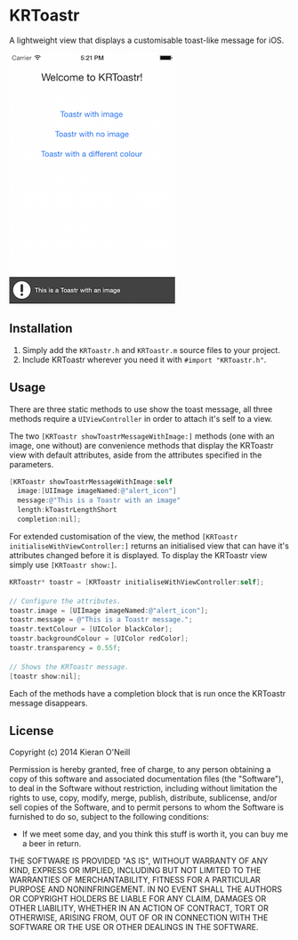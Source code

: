 KRToastr
========

A lightweight view that displays a customisable toast-like message for iOS.

![Screenshot](/screenshots/krtoastr_screenshot.png?raw=true)

## Installation

1. Simply add the `KRToastr.h` and `KRToastr.m` source files to your project.
2. Include KRToastr wherever you need it with `#import "KRToastr.h"`.

## Usage

There are three static methods to use show the toast message, all three methods require a `UIViewController` in order to attach it's self to a view.

The two `[KRToastr showToastrMessageWithImage:]` methods (one with an image, one without) are convenience methods that display the KRToastr view with default attributes, aside from the attributes specified in the parameters.

```objective-c
[KRToastr showToastrMessageWithImage:self 
  image:[UIImage imageNamed:@"alert_icon"] 
  message:@"This is a Toastr with an image" 
  length:kToastrLengthShort 
  completion:nil];
```
For extended customisation of the view, the method `[KRToastr initialiseWithViewController:]` returns an initialised view that can have it's attributes changed before it is displayed. To display the KRToastr view simply use `[KRToastr show:]`.

```objective-c
KRToastr* toastr = [KRToastr initialiseWithViewController:self];

// Configure the attributes.
toastr.image = [UIImage imageNamed:@"alert_icon"];
toastr.message = @"This is a Toastr message.";
toastr.textColour = [UIColor blackColor];
toastr.backgroundColour = [UIColor redColor];
toastr.transparency = 0.55f;
  
// Shows the KRToastr message.
[toastr show:nil];
```
Each of the methods have a completion block that is run once the KRToastr message disappears.

## License

Copyright (c) 2014 Kieran O'Neill

Permission is hereby granted, free of charge, to any person obtaining a copy of this software and associated documentation files (the "Software"), to deal in the Software without restriction, including without limitation the rights to use, copy, modify, merge, publish, distribute, sublicense, and/or sell copies of the Software, and to permit persons to whom the Software is furnished to do so, subject to the following conditions:

- If we meet some day, and you think this stuff is worth it, you can buy me a beer in return.

THE SOFTWARE IS PROVIDED "AS IS", WITHOUT WARRANTY OF ANY KIND, EXPRESS OR IMPLIED, INCLUDING BUT NOT LIMITED TO THE WARRANTIES OF MERCHANTABILITY, FITNESS FOR A PARTICULAR PURPOSE AND NONINFRINGEMENT. IN NO EVENT SHALL THE AUTHORS OR COPYRIGHT HOLDERS BE LIABLE FOR ANY CLAIM, DAMAGES OR OTHER LIABILITY, WHETHER IN AN ACTION OF CONTRACT, TORT OR OTHERWISE, ARISING FROM, OUT OF OR IN CONNECTION WITH THE SOFTWARE OR THE USE OR OTHER DEALINGS IN THE SOFTWARE.
